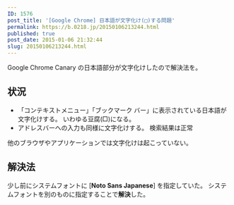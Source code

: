 ```yaml
---
ID: 1576
post_title: '[Google Chrome] 日本語が文字化け(□)する問題'
permalink: https://b.0218.jp/20150106213244.html
published: true
post_date: 2015-01-06 21:32:44
slug: 20150106213244.html
---
```

Google Chrome Canary の日本語部分が文字化けしたので解決法を。
<!--more-->

<h2>状況</h2>

<ul>
  <li>「コンテキストメニュー」「ブックマーク バー」に表示されている日本語が文字化けする。
いわゆる豆腐(□)になる。</li>
  <li>アドレスバーへの入力も同様に文字化けする。
検索結果は正常</li>
</ul>

他のブラウザやアプリケーションでは文字化けは起こっていない。

<h2>解決法</h2>

少し前にシステムフォントに [<b>Noto Sans Japanese</b>] を指定していた。
システムフォントを別のものに指定することで<b>解決</b>した。